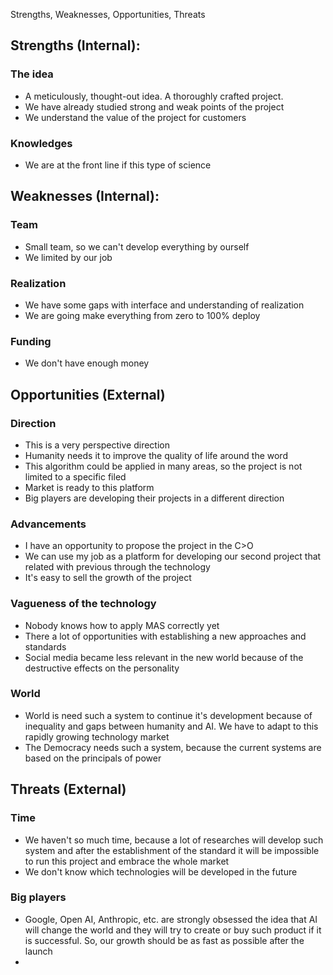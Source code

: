 Strengths, Weaknesses, Opportunities, Threats

## Strengths (Internal):
### The idea
- A meticulously,  thought-out idea. A thoroughly crafted project. 
- We have already studied strong and weak points of the project
- We understand the value of the project for customers

### Knowledges  
- We are at the front line if this type of science

## Weaknesses (Internal):
### Team
- Small team, so we can't develop everything by ourself 
- We limited by our job
### Realization
- We have some gaps with interface and understanding of realization
- We are going make everything from zero to 100% deploy
### Funding
- We don't have enough money

## Opportunities (External)
### Direction
- This is a very perspective direction
- Humanity needs it to improve the quality of life around the word
- This algorithm could be applied in many areas, so the project is not limited to a specific filed
- Market is ready to this platform
- Big players are developing their projects in a different direction
### Advancements
- I have an opportunity to propose the project in the C>O
- We can use my job as a platform for developing our second project that related with previous through the technology
- It's easy to sell the growth of the project
### Vagueness of the technology
- Nobody knows how to apply MAS correctly yet
- There a lot of opportunities with establishing a new approaches and standards
- Social media became less relevant in the new world because of the destructive effects on the personality 
### World
- World is need such a system to continue it's development because of inequality and gaps between humanity and AI. We have to adapt to this rapidly growing technology market
- The Democracy needs such a system, because the current systems are based on the principals of power

## Threats (External)
### Time
- We haven't so much time, because a lot of researches will develop such system and after the establishment of the standard it will be impossible to run this project and embrace the whole market
- We don't know which technologies will be developed in the future
### Big players
- Google, Open AI, Anthropic, etc. are strongly obsessed the idea that AI will change the world and they will try to create or buy such product if it is successful. So, our growth should be as fast as possible after the launch
- 